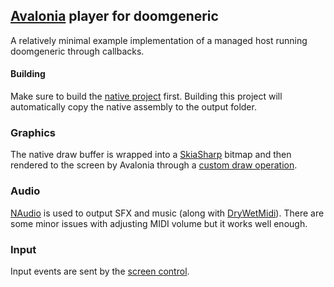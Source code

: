 ## [Avalonia](https://avaloniaui.net) player for doomgeneric
A relatively minimal example implementation of a managed host running doomgeneric through callbacks.

#### Building
Make sure to build the [native project](https://github.com/Govorunb/doomgeneric/blob/1dbfbcd3eac86984944eef27398c27e0486cff86/doomgeneric/doomgeneric.vcxproj) first. Building this project will automatically copy the native assembly to the output folder.

### Graphics
The native draw buffer is wrapped into a [SkiaSharp](https://github.com/mono/SkiaSharp) bitmap and then rendered to the screen by Avalonia through a [custom draw operation](https://github.com/Govorunb/doomgeneric/blob/1dbfbcd3eac86984944eef27398c27e0486cff86/AvaloniaPlayer/Doom/Screen/BitmapHelper.cs#L18).

### Audio
[NAudio](https://github.com/NAudio/NAudio) is used to output SFX and music (along with [DryWetMidi](https://github.com/melanchall/drywetmidi)).
There are some minor issues with adjusting MIDI volume but it works well enough.

### Input
Input events are sent by the [screen control](https://github.com/Govorunb/doomgeneric/blob/1dbfbcd3eac86984944eef27398c27e0486cff86/AvaloniaPlayer/Doom/Screen/DoomScreen.cs#L74).
